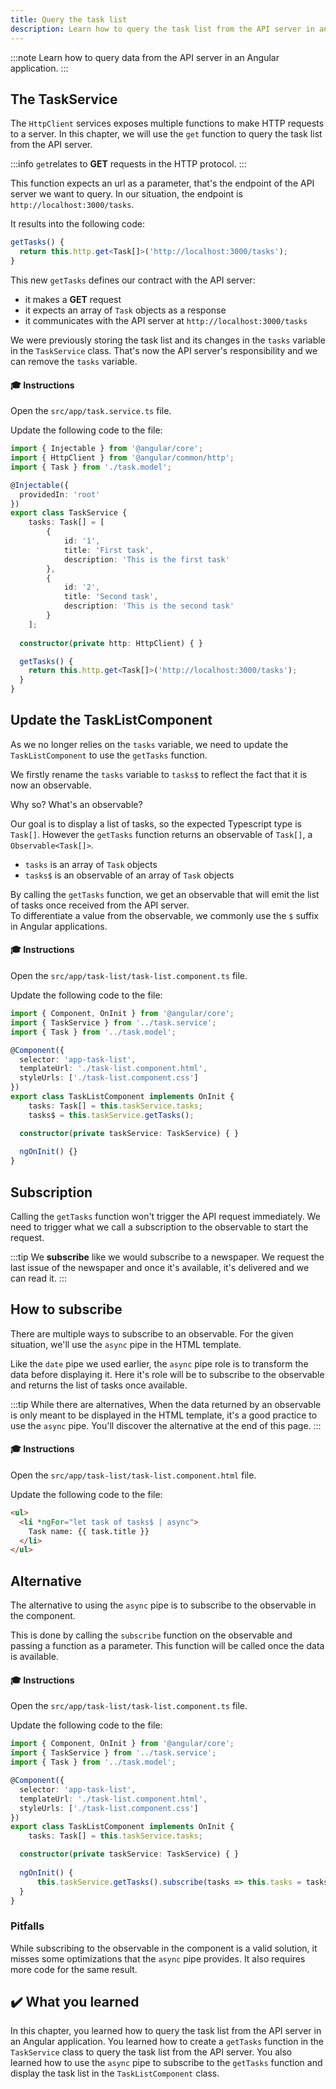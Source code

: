 ```yaml
---
title: Query the task list
description: Learn how to query the task list from the API server in an Angular application.
---
```


:::note
Learn how to query data from the API server in an Angular application.
:::

## The TaskService

The `HttpClient` services exposes multiple functions to make HTTP requests to a server. In this chapter, we will use the `get` function to query the task list from the API server.

:::info
`get`relates to **GET** requests in the HTTP protocol.
:::

This function expects an url as a parameter, that's the endpoint of the API server we want to query.
In our situation, the endpoint is `http://localhost:3000/tasks`.

It results into the following code:

```typescript
getTasks() {
  return this.http.get<Task[]>('http://localhost:3000/tasks');
}
```

This new `getTasks` defines our contract with the API server:

- it makes a **GET** request
- it expects an array of `Task` objects as a response
- it communicates with the API server at `http://localhost:3000/tasks`

We were previously storing the task list and its changes in the `tasks` variable in the `TaskService` class.
That's now the API server's responsibility and we can remove the `tasks` variable.

#### 🎓 Instructions

Open the `src/app/task.service.ts` file.

Update the following code to the file:

```typescript del={"Remove the task variable": 15-19}
import { Injectable } from '@angular/core';
import { HttpClient } from '@angular/common/http';
import { Task } from './task.model';

@Injectable({
  providedIn: 'root'
})
export class TaskService {
    tasks: Task[] = [
        {
            id: '1',
            title: 'First task',
            description: 'This is the first task'
        },
        {
            id: '2',
            title: 'Second task',
            description: 'This is the second task'
        }
    ];
    
  constructor(private http: HttpClient) { }

  getTasks() {
    return this.http.get<Task[]>('http://localhost:3000/tasks');
  }
}
```

## Update the TaskListComponent

As we no longer relies on the `tasks` variable, we need to update the `TaskListComponent` to use the `getTasks` function.

We firstly rename the `tasks` variable to `tasks$` to reflect the fact that it is now an observable.

Why so? What's an observable?

Our goal is to display a list of tasks, so the expected Typescript type is `Task[]`.
However the `getTasks` function returns an observable of `Task[]`, a `Observable<Task[]>`.

- `tasks` is an array of `Task` objects
- `tasks$` is an observable of an array of `Task` objects

By calling the `getTasks` function, we get an observable that will emit the list of tasks once received from the API server.  
To differentiate a value from the observable, we commonly use the `$` suffix in Angular applications.



#### 🎓 Instructions

Open the `src/app/task-list/task-list.component.ts` file.

Update the following code to the file:

```typescript ins={"Update the tasks variable": 9-10}
import { Component, OnInit } from '@angular/core';
import { TaskService } from '../task.service';
import { Task } from '../task.model';

@Component({
  selector: 'app-task-list',
  templateUrl: './task-list.component.html',
  styleUrls: ['./task-list.component.css']
})
export class TaskListComponent implements OnInit {
    tasks: Task[] = this.taskService.tasks;
    tasks$ = this.taskService.getTasks();

  constructor(private taskService: TaskService) { }
    
  ngOnInit() {}  
}
```

## Subscription

Calling the `getTasks` function won't trigger the API request immediately.
We need to trigger what we call a subscription to the observable to start the request.

:::tip
We **subscribe** like we would subscribe to a newspaper.
We request the last issue of the newspaper and once it's available, it's delivered and we can read it.
:::

## How to subscribe

There are multiple ways to subscribe to an observable.
For the given situation, we'll use the `async` pipe in the HTML template.

Like the `date` pipe we used earlier, the `async` pipe role is to transform the data before displaying it.
Here it's role will be to subscribe to the observable and returns the list of tasks once available.

:::tip
While there are alternatives, When the data returned by an observable is only meant to be displayed in the HTML template, it's a good practice to use the `async` pipe.
You'll discover the alternative at the end of this page.
:::

#### 🎓 Instructions

Open the `src/app/task-list/task-list.component.html` file.

Update the following code to the file:

```html ins={"Update the HTML template": 1-3}
<ul>
  <li *ngFor="let task of tasks$ | async">
    Task name: {{ task.title }}
  </li>
</ul>
```

## Alternative

The alternative to using the `async` pipe is to subscribe to the observable in the component.

This is done by calling the `subscribe` function on the observable and passing a function as a parameter.
This function will be called once the data is available.

#### 🎓 Instructions

Open the `src/app/task-list/task-list.component.ts` file.

Update the following code to the file:

```typescript ins={"Subscribe to the observable": 12-15}
import { Component, OnInit } from '@angular/core';
import { TaskService } from '../task.service';
import { Task } from '../task.model';

@Component({
  selector: 'app-task-list',
  templateUrl: './task-list.component.html',
  styleUrls: ['./task-list.component.css']
})
export class TaskListComponent implements OnInit {
    tasks: Task[] = this.taskService.tasks;

  constructor(private taskService: TaskService) { }
    
  ngOnInit() {
      this.taskService.getTasks().subscribe(tasks => this.tasks = tasks);
  }  
}
```

### Pitfalls

While subscribing to the observable in the component is a valid solution, it misses some optimizations that the `async` pipe provides.
It also requires more code for the same result.




## ✔️ What you learned

In this chapter, you learned how to query the task list from the API server in an Angular application. You learned how to create a `getTasks` function in the `TaskService` class to query the task list from the API server. You also learned how to use the `async` pipe to subscribe to the `getTasks` function and display the task list in the `TaskListComponent` class.




